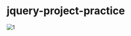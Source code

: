 # jquery-project-practice

![1](https://user-images.githubusercontent.com/26477417/35711854-466271cc-0813-11e8-9f8d-2ceb3ac06e7c.PNG)
